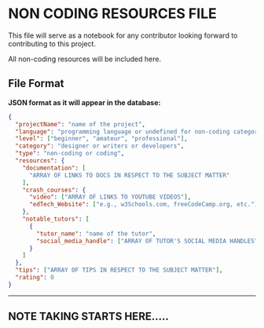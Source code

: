 # NON CODING RESOURCES FILE

This file will serve as a notebook for any contributor looking forward to contributing to this project.

All non-coding resources will be included here.

## File Format

**JSON format as it will appear in the database:**

```json
{
  "projectName": "name of the project",
  "language": "programming language or undefined for non-coding category",
  "level": ["beginner", "amateur", "professional"],
  "category": "designer or writers or developers",
  "type": "non-coding or coding",
  "resources": {
    "documentation": [
      "ARRAY OF LINKS TO DOCS IN RESPECT TO THE SUBJECT MATTER"
    ],
    "crash_courses": {
      "video": ["ARRAY OF LINKS TO YOUTUBE VIDEOS"],
      "edTech_Website": ["e.g., w3Schools.com, freeCodeCamp.org, etc."]
    },
    "notable_tutors": [
      {
        "tutor_name": "name of the tutor",
        "social_media_handle": ["ARRAY OF TUTOR'S SOCIAL MEDIA HANDLES"]
      }
    ]
  },
  "tips": ["ARRAY OF TIPS IN RESPECT TO THE SUBJECT MATTER"],
  "rating": 0
}
```

---

## NOTE TAKING STARTS HERE.....
